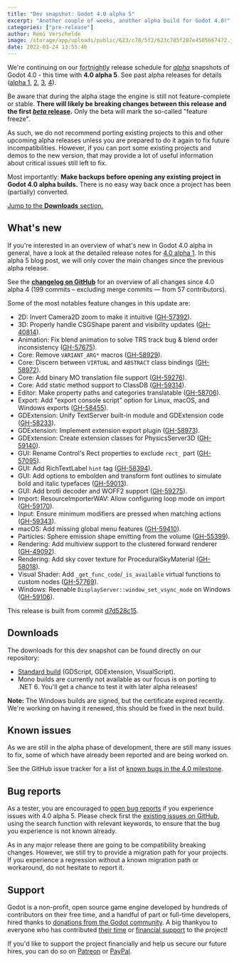 ```yaml
---
title: "Dev snapshot: Godot 4.0 alpha 5"
excerpt: "Another couple of weeks, another alpha build for Godot 4.0!"
categories: ["pre-release"]
author: Rémi Verschelde
image: /storage/app/uploads/public/623/c78/5f2/623c785f207e4505667472.jpg
date: 2022-03-24 13:55:46
---
```


We're continuing on our <abbr title="Yes, biweekly is a cursed word in English so that's the next best adjective to say 'once every two weeks'.">fortnightly</abbr> release schedule for [*alpha*](https://en.wikipedia.org/wiki/Software_release_life_cycle#Alpha) snapshots of Godot 4.0 - this time with **4.0 alpha 5**. See past alpha releases for details ([alpha 1](/article/dev-snapshot-godot-4-0-alpha-1), [2](/article/dev-snapshot-godot-4-0-alpha-2), [3](/article/dev-snapshot-godot-4-0-alpha-3), [4](/article/dev-snapshot-godot-4-0-alpha-4)).

Be aware that during the alpha stage the engine is still not feature-complete or stable. **There will likely be breaking changes between this release and the first [*beta* release](https://en.wikipedia.org/wiki/Software_release_life_cycle#Beta).** Only the beta will mark the so-called "feature freeze".

As such, we do not recommend porting existing projects to this and other upcoming alpha releases unless you are prepared to do it again to fix future incompatibilities. However, if you can port some existing projects and demos to the new version, that may provide a lot of useful information about critical issues still left to fix.

Most importantly: **Make backups before opening any existing project in Godot 4.0 alpha builds.** There is no easy way back once a project has been (partially) converted.

[Jump to the **Downloads** section.](#downloads)

## What's new

If you're interested in an overview of what's new in Godot 4.0 alpha in general, have a look at the detailed release notes for [4.0 alpha 1](/article/dev-snapshot-godot-4-0-alpha-1). In this alpha 5 blog post, we will only cover the main changes since the previous alpha release.

See the [**changelog on GitHub**](https://github.com/godotengine/godot/compare/f470979732513436124c01a465b22f948637b5fa...d7d528c15f0e858b52bb0f510ff47e65c2341de1) for an overview of all changes since 4.0 alpha 4 (199 commits – excluding merge commits ― from 57 contributors).

Some of the most notables feature changes in this update are:

- 2D: Invert Camera2D zoom to make it intuitive ([GH-57392](https://github.com/godotengine/godot/pull/57392)).
- 3D: Properly handle CSGShape parent and visibility updates ([GH-40814](https://github.com/godotengine/godot/pull/40814)).
- Animation: Fix blend animation to solve TRS track bug & blend order inconsistency ([GH-57675](https://github.com/godotengine/godot/pull/57675)).
- Core: Remove `VARIANT_ARG*` macros ([GH-58929](https://github.com/godotengine/godot/pull/58929)).
- Core: Discern between `VIRTUAL` and `ABSTRACT` class bindings ([GH-58972](https://github.com/godotengine/godot/pull/58972)).
- Core: Add binary MO translation file support ([GH-59276](https://github.com/godotengine/godot/pull/59276)).
- Core: Add static method support to ClassDB ([GH-59314](https://github.com/godotengine/godot/pull/59314)).
- Editor: Make property paths and categories translatable ([GH-58706](https://github.com/godotengine/godot/pull/58706)).
- Export: Add "export console script" option for Linux, macOS, and Windows exports ([GH-58455](https://github.com/godotengine/godot/pull/58455)).
- GDExtension: Unify TextServer built-in module and GDExtension code ([GH-58233](https://github.com/godotengine/godot/pull/58233)).
- GDExtension: Implement extension export plugin ([GH-58973](https://github.com/godotengine/godot/pull/58973)).
- GDExtension: Create extension classes for PhysicsServer3D ([GH-59140](https://github.com/godotengine/godot/pull/59140)).
- GUI: Rename Control's Rect properties to exclude `rect_` part ([GH-57095](https://github.com/godotengine/godot/pull/57095)).
- GUI: Add RichTextLabel `hint` tag ([GH-58394](https://github.com/godotengine/godot/pull/58394)).
- GUI: Add options to embolden and transform font outlines to simulate bold and italic typefaces ([GH-59013](https://github.com/godotengine/godot/pull/59013)).
- GUI: Add brotli decoder and WOFF2 support ([GH-59275](https://github.com/godotengine/godot/pull/59275)).
- Import: ResourceImporterWAV: Allow configuring loop mode on import ([GH-59170](https://github.com/godotengine/godot/pull/59170)).
- Input: Ensure minimum modifiers are pressed when matching actions ([GH-59343](https://github.com/godotengine/godot/pull/59343)).
- macOS: Add missing global menu features ([GH-59410](https://github.com/godotengine/godot/pull/59410)).
- Particles: Sphere emission shape emitting from the volume ([GH-55399](https://github.com/godotengine/godot/pull/55399)).
- Rendering: Add multiview support to the clustered forward renderer ([GH-49092](https://github.com/godotengine/godot/pull/49092)).
- Rendering: Add sky cover texture for ProceduralSkyMaterial ([GH-58018](https://github.com/godotengine/godot/pull/58018)).
- Visual Shader: Add `_get_func_code`/`_is_available` virtual functions to custom nodes ([GH-57769](https://github.com/godotengine/godot/pull/57769)).
- Windows: Reenable `DisplayServer::window_set_vsync_mode` on Windows ([GH-59106](https://github.com/godotengine/godot/pull/59106)).

This release is built from commit [d7d528c15](https://github.com/godotengine/godot/commit/d7d528c15f0e858b52bb0f510ff47e65c2341de1).

<a id="downloads"></a>
## Downloads

The downloads for this dev snapshot can be found directly on our repository:

* [Standard build](https://downloads.tuxfamily.org/godotengine/4.0/alpha5/) (GDScript, GDExtension, VisualScript).
* Mono builds are currently not available as our focus is on porting to .NET 6. You'll get a chance to test it with later alpha releases!

**Note:** The Windows builds are signed, but the certificate expired recently. We're working on having it renewed, this should be fixed in the next build.

## Known issues

As we are still in the alpha phase of development, there are still many issues to fix, some of which have already been reported and are being worked on.

See the GitHub issue tracker for a list of [known bugs in the 4.0 milestone](https://github.com/godotengine/godot/issues?q=is%3Aissue+is%3Aopen+milestone%3A4.0+label%3Abug+).

## Bug reports

As a tester, you are encouraged to [open bug reports](https://github.com/godotengine/godot/issues) if you experience issues with 4.0 alpha 5. Please check first the [existing issues on GitHub](https://github.com/godotengine/godot/issues), using the search function with relevant keywords, to ensure that the bug you experience is not known already.

As in any major release there are going to be compatibility breaking changes. However, we still try to provide a migration path for your projects. If you experience a regression without a known migration path or workaround, do not hesitate to report it.

## Support

Godot is a non-profit, open source game engine developed by hundreds of contributors on their free time, and a handful of part or full-time developers, hired thanks to [donations from the Godot community](https://godotengine.org/donate). A big thankyou to everyone who has contributed [their time](https://github.com/godotengine/godot/blob/master/AUTHORS.md) or [financial support](https://github.com/godotengine/godot/blob/master/DONORS.md) to the project!

If you'd like to support the project financially and help us secure our future hires, you can do so on [Patreon](https://www.patreon.com/godotengine) or [PayPal](https://godotengine.org/donate).